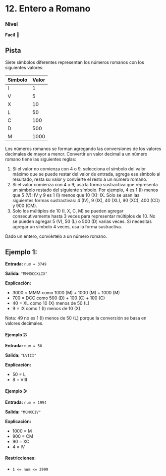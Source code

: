 # 12. Entero a Romano

### Nivel
**Facil** :3rd_place_medal:

## Pista
Siete símbolos diferentes representan los números romanos con los siguientes valores:

| Símbolo | Valor |
|---------|-------|
| I       | 1     |
| V       | 5     |
| X       | 10    |
| L       | 50    |
| C       | 100   |
| D       | 500   |
| M       | 1000  |

Los números romanos se forman agregando las conversiones de los valores decimales de mayor a menor. Convertir un valor decimal a un número romano tiene las siguientes reglas:

1. Si el valor no comienza con 4 o 9, selecciona el símbolo del valor máximo que se puede restar del valor de entrada, agrega ese símbolo al resultado, resta su valor y convierte el resto a un número romano.
2. Si el valor comienza con 4 o 9, usa la forma sustractiva que representa un símbolo restado del siguiente símbolo. Por ejemplo, 4 es 1 (I) menos que 5 (V): IV y 9 es 1 (I) menos que 10 (X): IX. Solo se usan las siguientes formas sustractivas: 4 (IV), 9 (IX), 40 (XL), 90 (XC), 400 (CD) y 900 (CM).
3. Solo los múltiplos de 10 (I, X, C, M) se pueden agregar consecutivamente hasta 3 veces para representar múltiplos de 10. No se pueden agregar 5 (V), 50 (L) o 500 (D) varias veces. Si necesitas agregar un símbolo 4 veces, usa la forma sustractiva.

Dado un entero, conviértelo a un número romano.

## Ejemplo 1:

**Entrada:** `num = 3749`

**Salida:** `"MMMDCCXLIX"`

**Explicación:**

- 3000 = MMM como 1000 (M) + 1000 (M) + 1000 (M)
- 700 = DCC como 500 (D) + 100 (C) + 100 (C)
- 40 = XL como 10 (X) menos de 50 (L)
- 9 = IX como 1 (I) menos de 10 (X)

Nota: 49 no es 1 (I) menos de 50 (L) porque la conversión se basa en valores decimales.

#### Ejemplo 2:

**Entrada:** `num = 58`

**Salida:** `"LVIII"`

**Explicación:**

- 50 = L
- 8 = VIII

#### Ejemplo 3:

**Entrada:** `num = 1994`

**Salida:** `"MCMXCIV"`

**Explicación:**

- 1000 = M
- 900 = CM
- 90 = XC
- 4 = IV

#### Restricciones:

- `1 <= num <= 3999`
